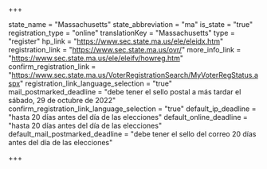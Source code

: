+++

state_name = "Massachusetts"
state_abbreviation = "ma"
is_state = "true"
registration_type = "online"
translationKey = "Massachusetts"
type = "register"
hp_link = "https://www.sec.state.ma.us/ele/eleidx.htm"
registration_link = "https://www.sec.state.ma.us/ovr/"
more_info_link = "https://www.sec.state.ma.us/ele/eleifv/howreg.htm"
confirm_registration_link = "https://www.sec.state.ma.us/VoterRegistrationSearch/MyVoterRegStatus.aspx"
registration_link_language_selection = "true"
mail_postmarked_deadline = "debe tener el sello postal a más tardar el sábado, 29 de octubre de 2022"
confirm_registration_link_language_selection = "true"
default_ip_deadline = "hasta 20 días antes del día de las elecciones"
default_online_deadline = "hasta 20 días antes del día de las elecciones"
default_mail_postmarked_deadline = "debe tener el sello del correo 20 días antes del día de las elecciones"

+++